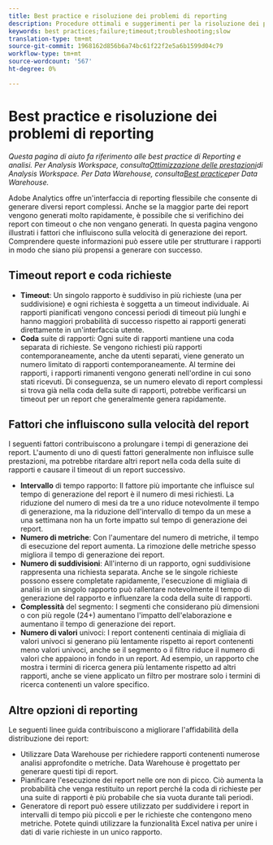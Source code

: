 ```yaml
---
title: Best practice e risoluzione dei problemi di reporting
description: Procedure ottimali e suggerimenti per la risoluzione dei problemi durante la generazione dei rapporti.
keywords: best practices;failure;timeout;troubleshooting;slow
translation-type: tm+mt
source-git-commit: 1968162d856b6a74bc61f22f2e5a6b1599d04c79
workflow-type: tm+mt
source-wordcount: '567'
ht-degree: 0%

---
```



# Best practice e risoluzione dei problemi di reporting

*Questa pagina di aiuto fa riferimento alle best practice di Reporting e analisi. Per Analysis Workspace, consulta[Ottimizzazione delle prestazioni](../analysis-workspace/workspace-faq/optimizing-performance.md)di Analysis Workspace. Per Data Warehouse, consulta[Best practice](/help/export/data-warehouse/data-warehouse-bp.md)per Data Warehouse.*

Adobe Analytics offre un&#39;interfaccia di reporting flessibile che consente di generare diversi report complessi. Anche se la maggior parte dei report vengono generati molto rapidamente, è possibile che si verifichino dei report con timeout o che non vengano generati. In questa pagina vengono illustrati i fattori che influiscono sulla velocità di generazione dei report. Comprendere queste informazioni può essere utile per strutturare i rapporti in modo che siano più propensi a generare con successo.

## Timeout report e coda richieste

* **Timeout**: Un singolo rapporto è suddiviso in più richieste (una per suddivisione) e ogni richiesta è soggetta a un timeout individuale. Ai rapporti pianificati vengono concessi periodi di timeout più lunghi e hanno maggiori probabilità di successo rispetto ai rapporti generati direttamente in un&#39;interfaccia utente.
* **Coda** suite di rapporti: Ogni suite di rapporti mantiene una coda separata di richieste. Se vengono richiesti più rapporti contemporaneamente, anche da utenti separati, viene generato un numero limitato di rapporti contemporaneamente. Al termine dei rapporti, i rapporti rimanenti vengono generati nell&#39;ordine in cui sono stati ricevuti. Di conseguenza, se un numero elevato di report complessi si trova già nella coda della suite di rapporti, potrebbe verificarsi un timeout per un report che generalmente genera rapidamente.

## Fattori che influiscono sulla velocità del report

I seguenti fattori contribuiscono a prolungare i tempi di generazione dei report. L&#39;aumento di uno di questi fattori generalmente non influisce sulle prestazioni, ma potrebbe ritardare altri report nella coda della suite di rapporti e causare il timeout di un report successivo.

* **Intervallo** di tempo rapporto: Il fattore più importante che influisce sul tempo di generazione del report è il numero di mesi richiesti. La riduzione del numero di mesi da tre a uno riduce notevolmente il tempo di generazione, ma la riduzione dell&#39;intervallo di tempo da un mese a una settimana non ha un forte impatto sul tempo di generazione dei report.
* **Numero di metriche**: Con l&#39;aumentare del numero di metriche, il tempo di esecuzione del report aumenta. La rimozione delle metriche spesso migliora il tempo di generazione dei report.
* **Numero di suddivisioni**: All&#39;interno di un rapporto, ogni suddivisione rappresenta una richiesta separata. Anche se le singole richieste possono essere completate rapidamente, l&#39;esecuzione di migliaia di analisi in un singolo rapporto può rallentare notevolmente il tempo di generazione del rapporto e influenzare la coda della suite di rapporti.
* **Complessità** del segmento: I segmenti che considerano più dimensioni o con più regole (24+) aumentano l&#39;impatto dell&#39;elaborazione e aumentano il tempo di generazione dei report.
* **Numero di valori** univoci: I report contenenti centinaia di migliaia di valori univoci si generano più lentamente rispetto ai report contenenti meno valori univoci, anche se il segmento o il filtro riduce il numero di valori che appaiono in fondo in un report. Ad esempio, un rapporto che mostra i termini di ricerca genera più lentamente rispetto ad altri rapporti, anche se viene applicato un filtro per mostrare solo i termini di ricerca contenenti un valore specifico.

## Altre opzioni di reporting

Le seguenti linee guida contribuiscono a migliorare l&#39;affidabilità della distribuzione dei report:

* Utilizzare Data Warehouse per richiedere rapporti contenenti numerose analisi approfondite o metriche. Data Warehouse è progettato per generare questi tipi di report.
* Pianificare l&#39;esecuzione dei report nelle ore non di picco. Ciò aumenta la probabilità che venga restituito un report perché la coda di richieste per una suite di rapporti è più probabile che sia vuota durante tali periodi.
* Generatore di report può essere utilizzato per suddividere i report in intervalli di tempo più piccoli e per le richieste che contengono meno metriche. Potete quindi utilizzare la funzionalità Excel nativa per unire i dati di varie richieste in un unico rapporto.
